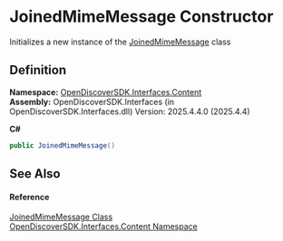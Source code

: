 # JoinedMimeMessage Constructor


Initializes a new instance of the <a href="7de59760-18d4-eb28-455c-f96374fa626b">JoinedMimeMessage</a> class



## Definition
**Namespace:** <a href="79f11d04-c275-b915-db5b-ab2227989555">OpenDiscoverSDK.Interfaces.Content</a>  
**Assembly:** OpenDiscoverSDK.Interfaces (in OpenDiscoverSDK.Interfaces.dll) Version: 2025.4.4.0 (2025.4.4)

**C#**
``` C#
public JoinedMimeMessage()
```



## See Also


#### Reference
<a href="7de59760-18d4-eb28-455c-f96374fa626b">JoinedMimeMessage Class</a>  
<a href="79f11d04-c275-b915-db5b-ab2227989555">OpenDiscoverSDK.Interfaces.Content Namespace</a>  
